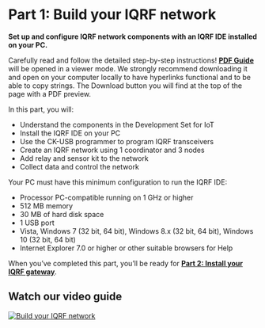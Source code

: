 # Part 1: Build your IQRF network

**Set up and configure IQRF network components with an IQRF IDE installed on your PC.**

Carefully read and follow the detailed step-by-step instructions! **[PDF Guide](https://github.com/iqrfsdk/iot-starter-kit/tree/master/install/pdf/iqrf-part1.pdf)** will be opened in a viewer mode. We strongly recommend downloading it and open on your computer locally to have hyperlinks functional and to be able to copy strings. The Download button you will find at the top of the page with a PDF preview.

In this part, you will:

*	Understand the components in the Development Set for IoT
*	Install the IQRF IDE on your PC
*	Use the CK-USB programmer to program IQRF transceivers
*	Create an IQRF network using 1 coordinator and 3 nodes
*	Add relay and sensor kit to the network
*	Collect data and control the network

Your PC must have this minimum configuration to run the IQRF IDE:

*	Processor PC-compatible running on 1 GHz or higher 
*	512 MB memory 
*	30 MB of hard disk space 
*	1 USB port 
*	Vista, Windows 7 (32 bit, 64 bit), Windows 8.x (32 bit, 64 bit), Windows 10 (32 bit, 64 bit) 
*	Internet Explorer 7.0 or higher or other suitable browsers for Help 

When you’ve completed this part, you’ll be ready for **[Part 2: Install your IQRF gateway](https://github.com/iqrfsdk/iot-starter-kit/tree/master/install/PART2-GW.md)**.

## Watch our video guide 

[![Build your IQRF network](https://img.youtube.com/vi/xciSSiu2n98/0.jpg)](https://www.youtube.com/watch?v=xciSSiu2n98 "Part1: Build your IQRF Network")
